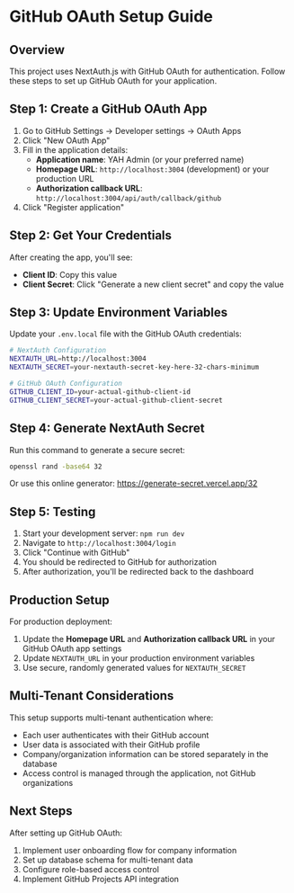 # GitHub OAuth Setup Guide

## Overview
This project uses NextAuth.js with GitHub OAuth for authentication. Follow these steps to set up GitHub OAuth for your application.

## Step 1: Create a GitHub OAuth App

1. Go to GitHub Settings → Developer settings → OAuth Apps
2. Click "New OAuth App"
3. Fill in the application details:
   - **Application name**: YAH Admin (or your preferred name)
   - **Homepage URL**: `http://localhost:3004` (development) or your production URL
   - **Authorization callback URL**: `http://localhost:3004/api/auth/callback/github`
4. Click "Register application"

## Step 2: Get Your Credentials

After creating the app, you'll see:
- **Client ID**: Copy this value
- **Client Secret**: Click "Generate a new client secret" and copy the value

## Step 3: Update Environment Variables

Update your `.env.local` file with the GitHub OAuth credentials:

```bash
# NextAuth Configuration
NEXTAUTH_URL=http://localhost:3004
NEXTAUTH_SECRET=your-nextauth-secret-key-here-32-chars-minimum

# GitHub OAuth Configuration
GITHUB_CLIENT_ID=your-actual-github-client-id
GITHUB_CLIENT_SECRET=your-actual-github-client-secret
```

## Step 4: Generate NextAuth Secret

Run this command to generate a secure secret:
```bash
openssl rand -base64 32
```

Or use this online generator: https://generate-secret.vercel.app/32

## Step 5: Testing

1. Start your development server: `npm run dev`
2. Navigate to `http://localhost:3004/login`
3. Click "Continue with GitHub"
4. You should be redirected to GitHub for authorization
5. After authorization, you'll be redirected back to the dashboard

## Production Setup

For production deployment:

1. Update the **Homepage URL** and **Authorization callback URL** in your GitHub OAuth app settings
2. Update `NEXTAUTH_URL` in your production environment variables
3. Use secure, randomly generated values for `NEXTAUTH_SECRET`

## Multi-Tenant Considerations

This setup supports multi-tenant authentication where:
- Each user authenticates with their GitHub account
- User data is associated with their GitHub profile
- Company/organization information can be stored separately in the database
- Access control is managed through the application, not GitHub organizations

## Next Steps

After setting up GitHub OAuth:
1. Implement user onboarding flow for company information
2. Set up database schema for multi-tenant data
3. Configure role-based access control
4. Implement GitHub Projects API integration
